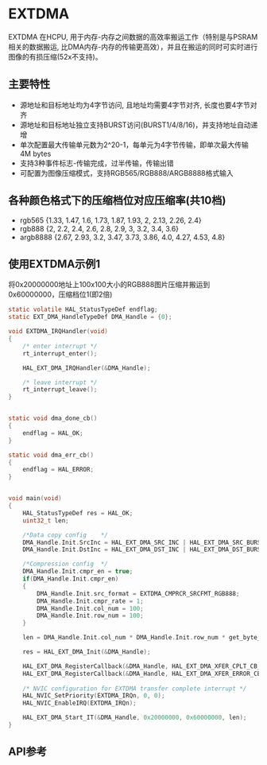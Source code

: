# EXTDMA


EXTDMA 在HCPU, 用于内存-内存之间数据的高效率搬运工作（特别是与PSRAM相关的数据搬运, 比DMA内存-内存的传输更高效），并且在搬运的同时可实时进行图像的有损压缩(52x不支持)。


## 主要特性
 - 源地址和目标地址均为4字节访问, 且地址均需要4字节对齐, 长度也要4字节对齐
 - 源地址和目标地址独立支持BURST访问(BURST1/4/8/16)，并支持地址自动递增
 - 单次配置最大传输单元数为2^20-1，每单元为4字节传输，即单次最大传输4M bytes
 - 支持3种事件标志-传输完成，过半传输，传输出错
 - 可配置为图像压缩模式，支持RGB565/RGB888/ARGB8888格式输入


## 各种颜色格式下的压缩档位对应压缩率(共10档)
 - rgb565    {1.33, 1.47, 1.6, 1.73, 1.87, 1.93, 2, 2.13, 2.26, 2.4}
 - rgb888    {2, 2.2, 2.4, 2.6, 2.8, 2.9, 3, 3.2, 3.4, 3.6}
 - argb8888  {2.67, 2.93, 3.2, 3.47, 3.73, 3.86, 4.0, 4.27, 4.53, 4.8}


## 使用EXTDMA示例1

将0x20000000地址上100x100大小的RGB888图片压缩并搬运到0x60000000，压缩档位1(即2倍)

```c
static volatile HAL_StatusTypeDef endflag;
static EXT_DMA_HandleTypeDef DMA_Handle = {0};

void EXTDMA_IRQHandler(void)
{
    /* enter interrupt */
    rt_interrupt_enter();

    HAL_EXT_DMA_IRQHandler(&DMA_Handle);

    /* leave interrupt */
    rt_interrupt_leave();
}


static void dma_done_cb()
{
    endflag = HAL_OK;
}

static void dma_err_cb()
{
    endflag = HAL_ERROR;
}


void main(void)
{
    HAL_StatusTypeDef res = HAL_OK;
    uint32_t len;

    /*Data copy config    */
    DMA_Handle.Init.SrcInc = HAL_EXT_DMA_SRC_INC | HAL_EXT_DMA_SRC_BURST16; //Source address auto-increment and burst 16
    DMA_Handle.Init.DstInc = HAL_EXT_DMA_DST_INC | HAL_EXT_DMA_DST_BURST16; //Dest address auto-increment and burst 16

    /*Compression config  */
    DMA_Handle.Init.cmpr_en = true;
    if(DMA_Handle.Init.cmpr_en)
    {
	    DMA_Handle.Init.src_format = EXTDMA_CMPRCR_SRCFMT_RGB888;
	    DMA_Handle.Init.cmpr_rate = 1;
	    DMA_Handle.Init.col_num = 100;
	    DMA_Handle.Init.row_num = 100;
    }

    len = DMA_Handle.Init.col_num * DMA_Handle.Init.row_num * get_byte_per_pixel(DMA_Handle.Init.src_format) / 4;

    res = HAL_EXT_DMA_Init(&DMA_Handle);

    HAL_EXT_DMA_RegisterCallback(&DMA_Handle, HAL_EXT_DMA_XFER_CPLT_CB_ID, dma_done_cb);
    HAL_EXT_DMA_RegisterCallback(&DMA_Handle, HAL_EXT_DMA_XFER_ERROR_CB_ID, dma_err_cb);
    
    /* NVIC configuration for EXTDMA transfer complete interrupt */
    HAL_NVIC_SetPriority(EXTDMA_IRQn, 0, 0);
    HAL_NVIC_EnableIRQ(EXTDMA_IRQn);

    HAL_EXT_DMA_Start_IT(&DMA_Handle, 0x20000000, 0x60000000, len);
}


```

## API参考
[](../api/hal/ext_dma.md)

